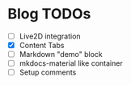 # Blog TODOs
- [ ] Live2D integration
- [x] Content Tabs
- [ ] Markdown "demo" block
- [ ] mkdocs-material like container
- [ ] Setup comments
